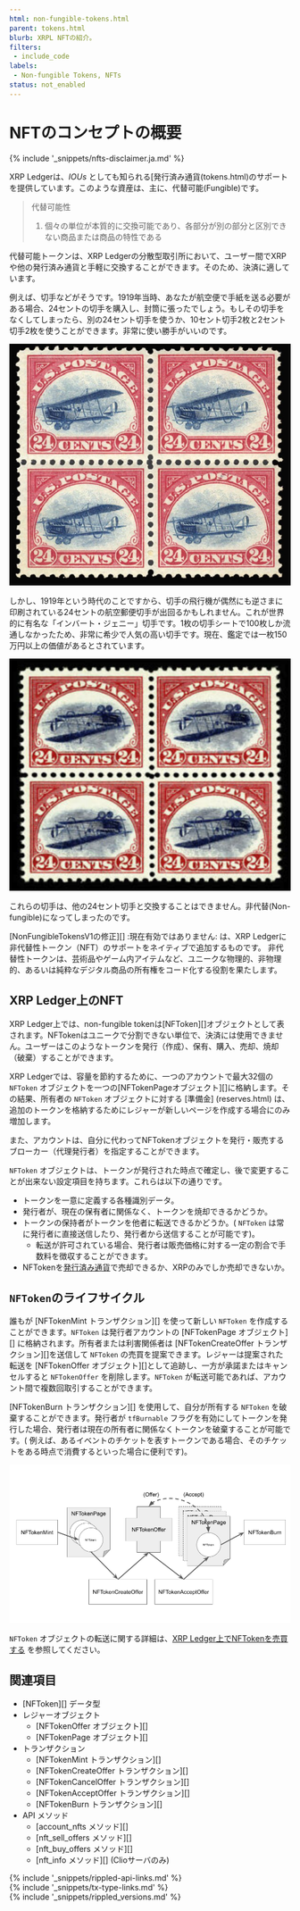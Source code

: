 ```yaml
---
html: non-fungible-tokens.html
parent: tokens.html
blurb: XRPL NFTの紹介。
filters:
 - include_code
labels:
 - Non-fungible Tokens, NFTs
status: not_enabled
---
```


# NFTのコンセプトの概要
{% include '_snippets/nfts-disclaimer.ja.md' %}

XRP Ledgerは、_IOUs_ としても知られる[発行済み通貨(tokens.html)のサポートを提供しています。このような資産は、主に、代替可能(Fungible)です。

> 代替可能性
>
> 1. 個々の単位が本質的に交換可能であり、各部分が別の部分と区別できない商品または商品の特性である

代替可能トークンは、XRP Ledgerの分散型取引所において、ユーザー間でXRPや他の発行済み通貨と手軽に交換することができます。そのため、決済に適しています。


例えば、切手などがそうです。1919年当時、あなたが航空便で手紙を送る必要がある場合、24セントの切手を購入し、封筒に張ったでしょう。もしその切手をなくしてしまったら、別の24セント切手を使うか、10セント切手2枚と2セント切手2枚を使うことができます。非常に使い勝手がいいのです。

![Jenny Stamps](img/nft-concepts1.png "Jenny Stamps")

しかし、1919年という時代のことですから、切手の飛行機が偶然にも逆さまに印刷されている24セントの航空郵便切手が出回るかもしれません。これが世界的に有名な「インバート・ジェニー」切手です。1枚の切手シートで100枚しか流通しなかったため、非常に希少で人気の高い切手です。現在、鑑定では一枚150万円以上の価値があるとされています。

![Jenny Stamps](img/nft-concepts2.png "Jenny Stamps")

これらの切手は、他の24セント切手と交換することはできません。非代替(Non-fungible)になってしまったのです。

[NonFungibleTokensV1の修正][] :現在有効ではありません: は、XRP Ledgerに非代替性トークン（NFT）のサポートをネイティブで追加するものです。 非代替性トークンは、芸術品やゲーム内アイテムなど、ユニークな物理的、非物理的、あるいは純粋なデジタル商品の所有権をコード化する役割を果たします。


## XRP Ledger上のNFT

XRP Ledger上では、non-fungible tokenは[NFToken][]オブジェクトとして表されます。NFTokenはユニークで分割できない単位で、決済には使用できません。ユーザーはこのようなトークンを発行（作成）、保有、購入、売却、焼却（破棄）することができます。

XRP Ledgerでは、容量を節約するために、一つのアカウントで最大32個の `NFToken` オブジェクトを一つの[NFTokenPageオブジェクト][]に格納します。その結果、所有者の `NFToken` オブジェクトに対する [準備金] (reserves.html) は、追加のトークンを格納するためにレジャーが新しいページを作成する場合にのみ増加します。

また、アカウントは、自分に代わってNFTokenオブジェクトを発行・販売するブローカー（代理発行者）を指定することができます。

`NFToken` オブジェクトは、トークンが発行された時点で確定し、後で変更することが出来ない設定項目を持ちます。これらは以下の通りです。

- トークンを一意に定義する各種識別データ。
- 発行者が、現在の保有者に関係なく、トークンを焼却できるかどうか。
- トークンの保持者がトークンを他者に転送できるかどうか。( `NFToken` は常に発行者に直接送信したり、発行者から送信することが可能です)。
    - 転送が許可されている場合、発行者は販売価格に対する一定の割合で手数料を徴収することができます。
- NFTokenを[発行済み通貨](tokens.html)で売却できるか、XRPのみでしか売却できないか。


## `NFToken`のライフサイクル

誰もが [NFTokenMint トランザクション][] を使って新しい `NFToken` を作成することができます。`NFToken` は発行者アカウントの [NFTokenPage オブジェクト][] に格納されます。所有者または利害関係者は [NFTokenCreateOffer トランザクション][]を送信して `NFToken` の売買を提案できます。レジャーは提案された転送を [NFTokenOffer オブジェクト][]として追跡し、一方が承諾またはキャンセルすると `NFTokenOffer` を削除します。`NFToken` が転送可能であれば、アカウント間で複数回取引することができます。

[NFTokenBurn トランザクション][] を使用して、自分が所有する `NFToken` を破棄することができます。発行者が `tfBurnable` フラグを有効にしてトークンを発行した場合、発行者は現在の所有者に関係なくトークンを破棄することが可能です。( 例えば、あるイベントのチケットを表すトークンである場合、そのチケットをある時点で消費するといった場合に便利です)。

![The NFT Lifecycle](img/nft-lifecycle.png "NFT Lifecycle Image")

`NFToken` オブジェクトの転送に関する詳細は、[XRP Ledger上でNFTokenを売買する](non-fungible-token-transfers.html) を参照してください。


## 関連項目

- [NFToken][] データ型
- レジャーオブジェクト
    - [NFTokenOffer オブジェクト][]
    - [NFTokenPage オブジェクト][]
- トランザクション
    - [NFTokenMint トランザクション][]
    - [NFTokenCreateOffer トランザクション][]
    - [NFTokenCancelOffer トランザクション][]
    - [NFTokenAcceptOffer トランザクション][]
    - [NFTokenBurn トランザクション][]
- API メソッド
    - [account_nfts メソッド][]
    - [nft_sell_offers メソッド][]
    - [nft_buy_offers メソッド][]
    - [nft_info メソッド][] (Clioサーバのみ)

<!--{# common link defs #}-->
{% include '_snippets/rippled-api-links.md' %}			
{% include '_snippets/tx-type-links.md' %}			
{% include '_snippets/rippled_versions.md' %}

